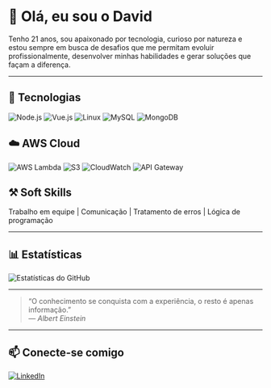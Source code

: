 # 👋 Olá, eu sou o David

Tenho 21 anos, sou apaixonado por tecnologia, curioso por natureza e estou sempre em busca de desafios que me permitam evoluir profissionalmente, desenvolver minhas habilidades e gerar soluções que façam a diferença.

---

## 🧰 Tecnologias

<p>
  <img src="https://img.shields.io/badge/Node.js-339933?style=for-the-badge&logo=node.js&logoColor=white" alt="Node.js" />
  <img src="https://img.shields.io/badge/Vue.js-35495E?style=for-the-badge&logo=vuedotjs&logoColor=4FC08D" alt="Vue.js" />
  <img src="https://img.shields.io/badge/Linux-FCC624?style=for-the-badge&logo=linux&logoColor=black" alt="Linux" />
  <img src="https://img.shields.io/badge/MySQL-4479A1?style=for-the-badge&logo=mysql&logoColor=white" alt="MySQL" />
  <img src="https://img.shields.io/badge/MongoDB-47A248?style=for-the-badge&logo=mongodb&logoColor=white" alt="MongoDB" />
</p>

## ☁️ AWS Cloud

<p>
  <img src="https://img.shields.io/badge/AWS-Lambda-FF9900?style=for-the-badge&logo=aws-lambda&logoColor=white" alt="AWS Lambda" />
  <img src="https://img.shields.io/badge/Amazon_S3-569A31?style=for-the-badge&logo=amazonaws&logoColor=white" alt="S3" />
  <img src="https://img.shields.io/badge/AWS-CloudWatch-1F3F81?style=for-the-badge&logo=amazoncloudwatch&logoColor=white" alt="CloudWatch" />
  <img src="https://img.shields.io/badge/API_Gateway-FF9900?style=for-the-badge&logo=amazonapigateway&logoColor=white" alt="API Gateway" />
</p>

## ⚒️ Soft Skills
Trabalho em equipe | Comunicação | Tratamento de erros | Lógica de programação


---

## 📊 Estatísticas

![Estatísticas do GitHub](https://github-readme-stats.vercel.app/api?username=Zenon-Famous&show_icons=true&theme=default)

---

> “O conhecimento se conquista com a experiência, o resto é apenas informação.”  
> — *Albert Einstein*

---

## 📫 Conecte-se comigo

[![LinkedIn](https://img.shields.io/badge/LinkedIn-blue?style=for-the-badge&logo=linkedin)](https://www.linkedin.com/in/david-passos-almeida-418147254/)


